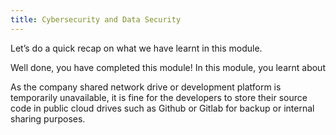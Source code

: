 ```yaml
---
title: Cybersecurity and Data Security
---
```


Let’s do a quick recap on what we have learnt in this module.


Well done, you have completed this module! In this module, you learnt about


As the company shared network drive or development platform is temporarily unavailable, it is fine for the developers to store their source code in public cloud drives such as Github or Gitlab for backup or internal sharing purposes.


